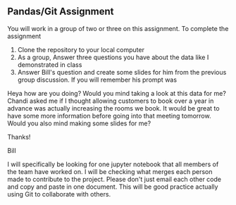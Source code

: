 ## Pandas/Git Assignment

You will work in a group of two or three on this assignment. To complete the assignment

1. Clone the repository to your local computer
2. As a group, Answer three questions you have about the data like I demonstrated in class
3. Answer Bill's question and create some slides for him from the previous group discussion. If you will remember his prompt was

Heya how are you doing? Would you mind taking a look at this data for me? Chandi asked me if I thought allowing customers to book over a year in advance was actually increasing the rooms we book. It would be great to have some more information before going into that meeting tomorrow. Would you also mind making some slides for me?

Thanks!

Bill

I will specifically be looking for one jupyter notebook that all members of the team have worked on. I will be checking what merges each person made to contribute to the project. Please don't just email each other code and copy and paste in one document. This will be good practice actually using Git to collaborate with others.

